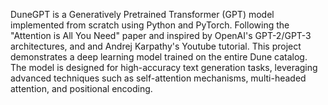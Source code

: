 DuneGPT is a Generatively Pretrained Transformer (GPT) model implemented from scratch using Python and PyTorch. Following the "Attention is All You Need" paper and inspired by OpenAI's GPT-2/GPT-3 architectures, and and Andrej Karpathy's Youtube tutorial. This project demonstrates a deep learning model trained on the entire Dune catalog. The model is designed for high-accuracy text generation tasks, leveraging advanced techniques such as self-attention mechanisms, multi-headed attention, and positional encoding.


